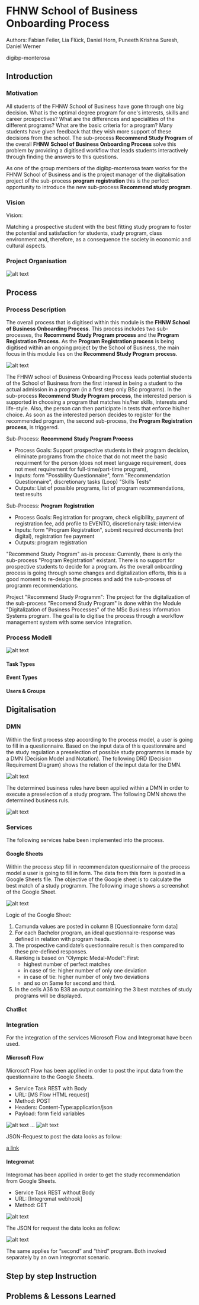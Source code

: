 ﻿# FHNW School of Business Onboarding Process #

Authors: Fabian Feiler, Lia Flück, Daniel Horn, Puneeth Krishna Suresh, Daniel Werner

digibp-monterosa


## Introduction ##


### Motivation ###

All students of the FHNW School of Business have gone through one big decision. What is the optimal degree program for one's interests, skills and career prospectives? What are the differences and specialities of the different programs? What are the basic criteria for a program? Many students have given feedback that they wish more support of these decisions from the school. The sub-process **Recommend Study Program** of the overall **FHNW School of Business Onboarding Process** solve this problem by providing a digitised workflow that leads students interactively through finding the answers to this questions.

As one of the group members of the digibp-monterosa team works for the FHNW School of Business and is the project manager of the digitalisation project of the sub-process **program registration** this is the perfect opportunity to introduce the new sub-process **Recommend study program**.


### Vision ###

Vision:

Matching a prospective student with the best fitting study program to foster the potential and satisfaction for students, study program, class environment and, therefore, as a consequence the society in economic and cultural aspects.


### Project Organisation ###



![alt text](https://github.com/DigiBP/digibp-monterosa/blob/master/Submission%20Documents/Images/Organisation.PNG)


## Process ##
### Process Description ###

The overall process that is digitised within this module is the **FHNW School of Business Onboarding Process**. 
This process includes two sub-processes, the **Recommend Study Program process** and the **Program Registration Process**. 
As the **Program Registration process** is being digitised within an ongoing project by the School of Business, 
the main focus in this module lies on the **Recommend Study Program process**.

![alt text](https://github.com/DigiBP/digibp-monterosa/blob/master/Submission%20Documents/Images/Processes.PNG)


The FHNW school of Business Onboarding Process leads potential students of the School of Business from the first interest in being a student to the actual admission in a program (in a first step only BSc programs). In the sub-process **Recommend Study Program process**, the interested person is supported in choosing a program that matches his/her skills, interests and life-style. Also, the person can then participate in tests that enforce his/her choice. As soon as the interested person decides to register for the recommended program, the second sub-process, the **Program Registration process**, is triggered. 

Sub-Process: **Recommend Study Program Process**
- Process Goals: Support prospective students in their program decision, eliminate programs from the choice that do not meet the basic requirment for the person (does not meet language requirement, does not meet requirement for full-time/part-time program), 
- Inputs: form "Possbility Questionnaire", form "Recommendation Questionnaire", discretionary tasks (Loop) "Skills Tests"
- Outputs: List of possible programs, list of program recommendations, test results

Sub-Process: **Program Registration**
- Process Goals: Registration for program, check eligibility, payment of registration fee, add profile to EVENTO, discretionary task: interview
- Inputs: form "Program Registration", submit required documents (not digital), registration fee payment
- Outputs: program registration


"Recommend Study Program" as-is process:
Currently, there is only the sub-process "Program Registration" existant. There is no support for prospective students to decide for a program. As the overall onboarding process is going through some changes and digitalization efforts, this is a good moment to re-design the process and add the sub-process of programm recommendations. 


Project "Recommend Study Programm":
The project for the digitalization of the sub-process "Recomend Study Program" is done within the Module "Digitalization of Business Processes" of the MSc Business Information Systems program. The goal is to digitise the process through a workflow management system with some service integration.


### Process Modell ###



![alt text](https://github.com/DigiBP/digibp-monterosa/blob/master/Submission%20Documents/Images/BPMN_Model.PNG)


#### Task Types ####
#### Event Types ####
#### Users & Groups ####

## Digitalisation ##
### DMN ###

Within the first process step according to the process model, a user is going to fill in a questionnaire. Based on the input data of this questionnaire and the study regulation a preselection of possible study programms is made by a DMN (Decision Model and Notation). The following DRD (Decision Requirement Diagram) shows the relation of the input data for the DMN.

![alt text](https://github.com/DigiBP/digibp-monterosa/blob/master/Submission%20Documents/Images/DRD_BSc_program.png)

The determined business rules have been applied within a DMN in order to execute a preselection of a study program. The following DMN shows the determined business ruls.

![alt text](https://github.com/DigiBP/digibp-monterosa/blob/master/Submission%20Documents/Images/DMN_BSc_program.png)

### Services ###

The following services habe been implemented into the process.

#### Google Sheets ####

Within the process step fill in recommendaton questionnaire of the process model a user is going to fill in form. The data from this form is posted in a Google Sheets file. The objective of the Google sheet is to calculate the best match of a study programm. The following image shows a screenshot of the Google Sheet. 

![alt text](https://github.com/DigiBP/digibp-monterosa/blob/master/Submission%20Documents/Images/excel.png)

Logic of the Google Sheet:
1. Camunda values are posted in column B [Questionnaire form data]
2. For each Bachelor program, an ideal questionnaire-response was defined in relation with program heads.
3. The prospective candidate’s questionnaire result is then compared to these pre-defined responses.
4. Ranking is based on “Olympic Medal-Model”:
   First:
     -	highest number of perfect matches
     -	in case of tie: higher number of only one deviation
     -	in case of tie: higher number of only two deviations
     -  and so on
     Same for second and third.
5. In the cells A36 to B38 an output containing the 3 best matches of study programs will be displayed.

#### ChatBot ####

### Integration ###

For the integration of the services Microsoft Flow and Integromat have been used.

#### Microsoft Flow ####

Microsoft Flow has been appllied in order to post the input data from the questionnaire to the Google Sheets.

- Service Task REST with Body
- URL: [MS Flow HTML request]
- Method: POST
- Headers: Content-Type:application/json
- Payload: form field variables


![alt text](https://github.com/DigiBP/digibp-monterosa/blob/master/Submission%20Documents/Images/MS_flow_1.png)
...
![alt text](https://github.com/DigiBP/digibp-monterosa/blob/master/Submission%20Documents/Images/MS_flow_2.png)


JSON-Request to post the data looks as follow:

[a link](https://github.com/DigiBP/digibp-monterosa/blob/master/Submission%20Documents/txt/JSON_request_MS_flow.txt)


#### Integromat ####

Integromat has been appllied in order to get the study recommendation from Google Sheets.

- Service Task REST without Body
- URL: [Integromat webhook]
- Method: GET

![alt text](https://github.com/DigiBP/digibp-monterosa/blob/master/Submission%20Documents/Images/Integromat.png)

The JSON for request the data looks as follow:

![alt text](https://github.com/DigiBP/digibp-monterosa/blob/master/Submission%20Documents/Images/Integromat_JSON.png)

The same applies for “second” and “third” program. Both invoked separately by an own integromat scenario.

## Step by step Instruction ##

## Problems & Lessons Learned ##






